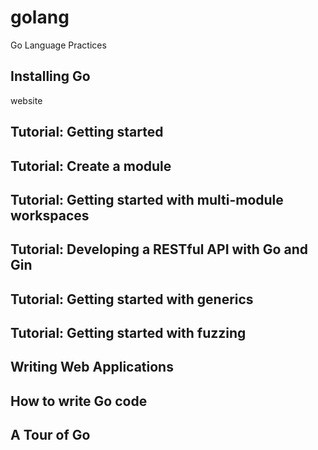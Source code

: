 # golang
Go Language Practices

## Installing Go
website
## Tutorial: Getting started
## Tutorial: Create a module
## Tutorial: Getting started with multi-module workspaces
## Tutorial: Developing a RESTful API with Go and Gin
## Tutorial: Getting started with generics
## Tutorial: Getting started with fuzzing
## Writing Web Applications
## How to write Go code
## A Tour of Go
